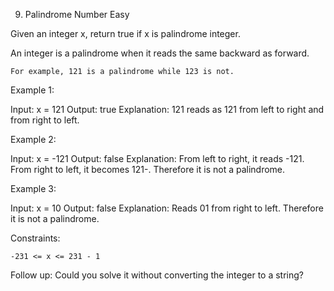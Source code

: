 <!-- ┏━┓╻  ╻     ┏━┓┏┓ ┏━┓╻ ╻╺┳╸   ┏━┓┏━┓╻  ╻┏┓╻╺┳┓┏━┓┏━┓┏┳┓┏━╸╻┏┓╻╺┳╸
     ┣━┫┃  ┃     ┣━┫┣┻┓┃ ┃┃ ┃ ┃    ┣━┛┣━┫┃  ┃┃┗┫ ┃┃┣┳┛┃ ┃┃┃┃┣╸ ┃┃┗┫ ┃
     ╹ ╹┗━╸┗━╸   ╹ ╹┗━┛┗━┛┗━┛ ╹    ╹  ╹ ╹┗━╸╹╹ ╹╺┻┛╹┗╸┗━┛╹ ╹┗━╸╹╹ ╹ ╹  -->

9. Palindrome Number
   Easy

Given an integer x, return true if x is palindrome integer.

An integer is a palindrome when it reads the same backward as forward.

    For example, 121 is a palindrome while 123 is not.

Example 1:

Input: x = 121
Output: true
Explanation: 121 reads as 121 from left to right and from right to left.

Example 2:

Input: x = -121
Output: false
Explanation: From left to right, it reads -121. From right to left, it becomes 121-. Therefore it is not a palindrome.

Example 3:

Input: x = 10
Output: false
Explanation: Reads 01 from right to left. Therefore it is not a palindrome.

Constraints:

    -231 <= x <= 231 - 1

Follow up: Could you solve it without converting the integer to a string?

<!-- ======================================================================== -->
